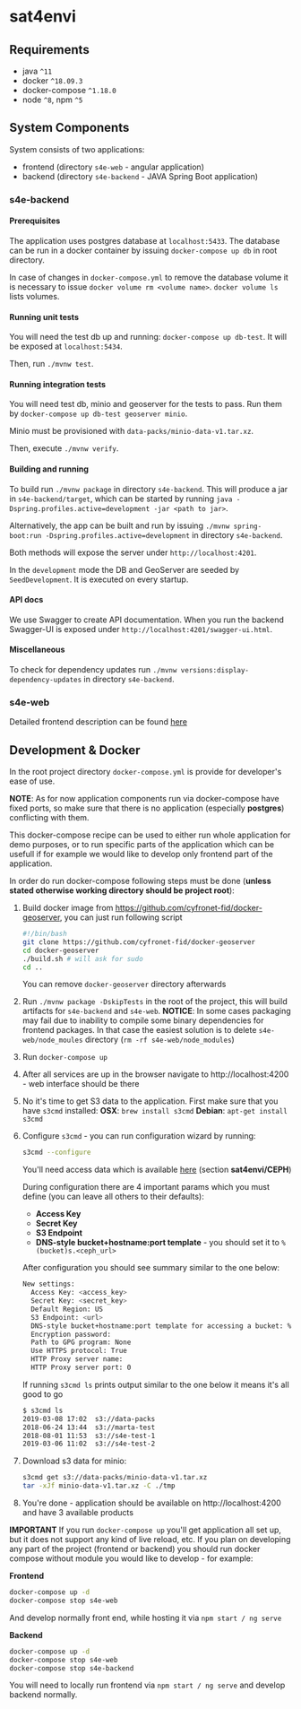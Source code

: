 # sat4envi

## Requirements

- java `^11`
- docker `^18.09.3`
- docker-compose `^1.18.0`
- node `^8`,  npm `^5`

## System Components

System consists of two applications:

* frontend (directory `s4e-web` - angular application)
* backend (directory `s4e-backend` - JAVA Spring Boot application)

### s4e-backend

#### Prerequisites

The application uses postgres database at `localhost:5433`.
The database can be run in a docker container by issuing `docker-compose up db` in root directory.

In case of changes in `docker-compose.yml` to remove the database volume it is necessary to issue `docker volume rm <volume name>`.
`docker volume ls` lists volumes.

#### <a id="backend-running-unit-tests"></a> Running unit tests

You will need the test db up and running: `docker-compose up db-test`.
It will be exposed at `localhost:5434`.

Then, run `./mvnw test`.

#### Running integration tests

You will need test db, minio and geoserver for the tests to pass.
Run them by `docker-compose up db-test geoserver minio`.

Minio must be provisioned with `data-packs/minio-data-v1.tar.xz`.

Then, execute `./mvnw verify`.

#### Building and running

To build run `./mvnw package` in directory `s4e-backend`. This will produce a jar in `s4e-backend/target`, which can be
started by running `java -Dspring.profiles.active=development -jar <path to jar>`.

Alternatively, the app can be built and run by issuing `./mvnw spring-boot:run -Dspring.profiles.active=development` in directory `s4e-backend`. 

Both methods will expose the server under `http://localhost:4201`.

In the `development` mode the DB and GeoServer are seeded by `SeedDevelopment`.
It is executed on every startup.

#### API docs

We use Swagger to create API documentation.
When you run the backend Swagger-UI is exposed under `http://localhost:4201/swagger-ui.html`.


#### Miscellaneous

To check for dependency updates run `./mvnw versions:display-dependency-updates` in directory `s4e-backend`.

### s4e-web

Detailed frontend description can be found [here](./s4e-web/README.md)

## Development & Docker

In the root project directory `docker-compose.yml` is provide for developer's ease of use. 

**NOTE**: As for now application components run via docker-compose have fixed ports, so make sure that there is no application (especially **postgres**) conflicting with them.

This docker-compose recipe can be used to either run whole application for demo purposes, or to run specific parts of the application which can be usefull if for example we would like to develop only frontend part of the application.

In order do run docker-compose following steps must be done (**unless stated otherwise working directory should be project root**):

1. Build docker image from https://github.com/cyfronet-fid/docker-geoserver, you can just run following script

   ```bash
   #!/bin/bash
   git clone https://github.com/cyfronet-fid/docker-geoserver
   cd docker-geoserver
   ./build.sh # will ask for sudo
   cd ..
   ```

   You can remove `docker-geoserver` directory afterwards

2. Run `./mvnw package -DskipTests` in the root of the project, this will build artifacts for `s4e-backend` and `s4e-web`. 
   **NOTICE**: In some cases packaging may fail due to inability to compile some binary dependencies for frontend packages. In that case the easiest solution is to delete `s4e-web/node_moules` directory (`rm -rf s4e-web/node_modules`)

3. Run `docker-compose up`

4. After all services are up in the browser navigate to http://localhost:4200 - web interface should be there

5. No it's time to get S3 data to the application. First make sure that you have `s3cmd` installed:
   **OSX**: `brew install s3cmd`
   **Debian**: `apt-get install s3cmd`

6. Configure `s3cmd` - you can run configuration wizard by running:

   ```bash
   s3cmd --configure
   ```

   You'll need access data which is available [here](https://docs.cyfronet.pl/display/FID/Projekty) (section **sat4envi/CEPH**)

   During configuration there are 4 important params which you must define (you can leave all others to their defaults):

   * **Access Key**
   * **Secret Key**
   * **S3 Endpoint**
   * **DNS-style bucket+hostname:port template** - you should set it to `%(bucket)s.<ceph_url>`

   After configuration you should see summary similar to the one below:

   ```bash
   New settings:
     Access Key: <access_key>
     Secret Key: <secret_key>
     Default Region: US
     S3 Endpoint: <url>
     DNS-style bucket+hostname:port template for accessing a bucket: %(bucket)s.<url>
     Encryption password:
     Path to GPG program: None
     Use HTTPS protocol: True
     HTTP Proxy server name:
     HTTP Proxy server port: 0
   ```

   If running `s3cmd ls` prints output similar to the one below it means it's all good to go

   ```bash
   $ s3cmd ls
   2019-03-08 17:02  s3://data-packs
   2018-06-24 13:44  s3://marta-test
   2018-08-01 11:53  s3://s4e-test-1
   2019-03-06 11:02  s3://s4e-test-2
   ```

7. Download s3 data for minio:

   ```bash
   s3cmd get s3://data-packs/minio-data-v1.tar.xz
   tar -xJf minio-data-v1.tar.xz -C ./tmp
   ```

8. You're done - application should be available on http://localhost:4200 and have 3 available products

**IMPORTANT** If you run `docker-compose up` you'll get application all set up, but it does not support any kind of live reload, etc. If you plan on developing any part of the project (frontend or backend) you should run docker compose without module you would like to develop - for example:

**Frontend**

```bash
docker-compose up -d
docker-compose stop s4e-web
```

And develop normally front end, while hosting it via `npm start / ng serve`

**Backend**

```bash
docker-compose up -d
docker-compose stop s4e-web
docker-compose stop s4e-backend
```

You will need to locally run frontend via `npm start / ng serve` and develop backend normally.




